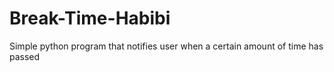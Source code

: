 # Break-Time-Habibi
Simple python program that notifies user when a certain amount of time has passed
